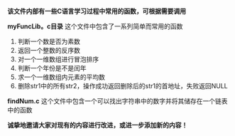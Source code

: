 **该文件内部有一些C语言学习过程中常用的函数，可根据需要调用**

**myFuncLib。c目录**
这个文件中包含了一系列简单而常用的函数
1. 判断一个数是否为素数
2. 返回一个整数的反序数
3. 对一个一维数组进行冒泡排序
4. 判断一个年份是不是闰年
5. 求一个一维数组内元素的平均数
6. 删除str1中的所有str2，操作成功返回删除后的str1的首地址，失败返回NULL

**findNum.c**
这个文件中包含一个可以找出字符串中的数字并将其储存在一个链表中的函数

**诚挚地邀请大家对现有的内容进行改进，或进一步添加新的内容！**
